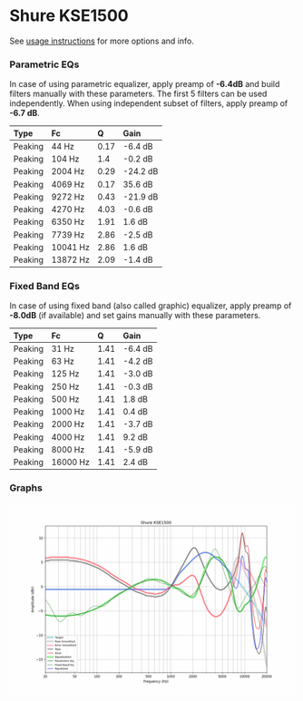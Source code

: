 # Shure KSE1500
See [usage instructions](https://github.com/jaakkopasanen/AutoEq#usage) for more options and info.

### Parametric EQs
In case of using parametric equalizer, apply preamp of **-6.4dB** and build filters manually
with these parameters. The first 5 filters can be used independently.
When using independent subset of filters, apply preamp of **-6.7 dB**.

| Type    | Fc       |    Q | Gain     |
|:--------|:---------|:-----|:---------|
| Peaking | 44 Hz    | 0.17 | -6.4 dB  |
| Peaking | 104 Hz   | 1.4  | -0.2 dB  |
| Peaking | 2004 Hz  | 0.29 | -24.2 dB |
| Peaking | 4069 Hz  | 0.17 | 35.6 dB  |
| Peaking | 9272 Hz  | 0.43 | -21.9 dB |
| Peaking | 4270 Hz  | 4.03 | -0.6 dB  |
| Peaking | 6350 Hz  | 1.91 | 1.6 dB   |
| Peaking | 7739 Hz  | 2.86 | -2.5 dB  |
| Peaking | 10041 Hz | 2.86 | 1.6 dB   |
| Peaking | 13872 Hz | 2.09 | -1.4 dB  |

### Fixed Band EQs
In case of using fixed band (also called graphic) equalizer, apply preamp of **-8.0dB**
(if available) and set gains manually with these parameters.

| Type    | Fc       |    Q | Gain    |
|:--------|:---------|:-----|:--------|
| Peaking | 31 Hz    | 1.41 | -6.4 dB |
| Peaking | 63 Hz    | 1.41 | -4.2 dB |
| Peaking | 125 Hz   | 1.41 | -3.0 dB |
| Peaking | 250 Hz   | 1.41 | -0.3 dB |
| Peaking | 500 Hz   | 1.41 | 1.8 dB  |
| Peaking | 1000 Hz  | 1.41 | 0.4 dB  |
| Peaking | 2000 Hz  | 1.41 | -3.7 dB |
| Peaking | 4000 Hz  | 1.41 | 9.2 dB  |
| Peaking | 8000 Hz  | 1.41 | -5.9 dB |
| Peaking | 16000 Hz | 1.41 | 2.4 dB  |

### Graphs
![](./Shure%20KSE1500.png)